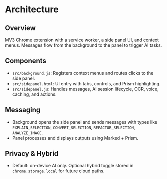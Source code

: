 # Architecture

## Overview
MV3 Chrome extension with a service worker, a side panel UI, and context menus. Messages flow from the background to the panel to trigger AI tasks.

## Components
- `src/background.js`: Registers context menus and routes clicks to the side panel.
- `src/sidepanel.html`: UI entry with tabs, controls, and Prism highlighting.
- `src/sidepanel.js`: Handles messages, AI session lifecycle, OCR, voice, caching, and actions.

## Messaging
- Background opens the side panel and sends messages with types like `EXPLAIN_SELECTION`, `CONVERT_SELECTION`, `REFACTOR_SELECTION`, `ANALYZE_IMAGE`.
- Panel processes and displays outputs using Marked + Prism.

## Privacy & Hybrid
- Default: on-device AI only. Optional hybrid toggle stored in `chrome.storage.local` for future cloud paths.